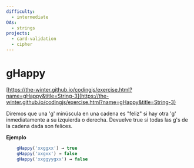 ```yaml
---
difficulty:
  - intermediate
OAs:
  - strings
projects:
  - card-validation
  - cipher
---
```


# gHappy

[https://the-winter.github.io/codingjs/exercise.html?name=gHappy&title=String-3](https://the-winter.github.io/codingjs/exercise.html?name=gHappy&title=String-3)

Diremos que una 'g' minúscula en una cadena es "feliz"
si hay otra 'g' inmediatamente a su izquierda o derecha.
Devuelve true si todas las g's de la cadena dada son felices.

__Ejemplo__

```js
    gHappy('xxggxx') → true
    gHappy('xxgxx') → false
    gHappy('xxggyygxx') → false
```
